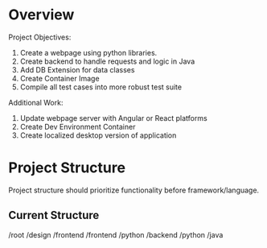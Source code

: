 # Overview
Project Objectives:
1) Create a webpage using python libraries.
2) Create backend to handle requests and logic in Java
3) Add DB Extension for data classes
4) Create Container Image
5) Compile all test cases into more robust test suite

Additional Work:
1) Update webpage server with Angular or React platforms
2) Create Dev Environment Container
3) Create localized desktop version of application

# Project Structure
Project structure should prioritize functionality before framework/language.

## Current Structure

/root
    /design
        /frontend
    /frontend
        /python
    /backend
        /python
        /java


